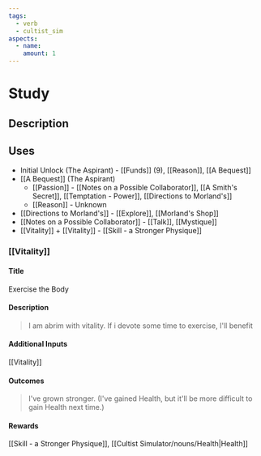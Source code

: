 ```yaml
---
tags:
  - verb
  - cultist_sim
aspects:
  - name: 
    amount: 1
---
```


# Study

## Description

## Uses
- Initial Unlock (The Aspirant) - [[Funds]] (9), [[Reason]], [[A Bequest]]
- [[A Bequest]]  (The Aspirant)
	- [[Passion]] - [[Notes on a Possible Collaborator]], [[A Smith's Secret]], [[Temptation - Power]], [[Directions to Morland's]]
	- [[Reason]] - Unknown
- [[Directions to Morland's]] - [[Explore]], [[Morland's Shop]]
- [[Notes on a Possible Collaborator]] - [[Talk]], [[Mystique]]
- [[Vitality]] + [[Vitality]] - [[Skill - a Stronger Physique]]



### [[Vitality]]
#### Title
Exercise the Body
#### Description
> I am abrim with vitality. If i devote some time to exercise, I'll benefit
#### Additional Inputs
[[Vitality]]
#### Outcomes
> I've grown stronger.
> (I've gained Health, but it'll be more difficult to gain Health next time.)
#### Rewards
[[Skill - a Stronger Physique]], [[Cultist Simulator/nouns/Health|Health]]


